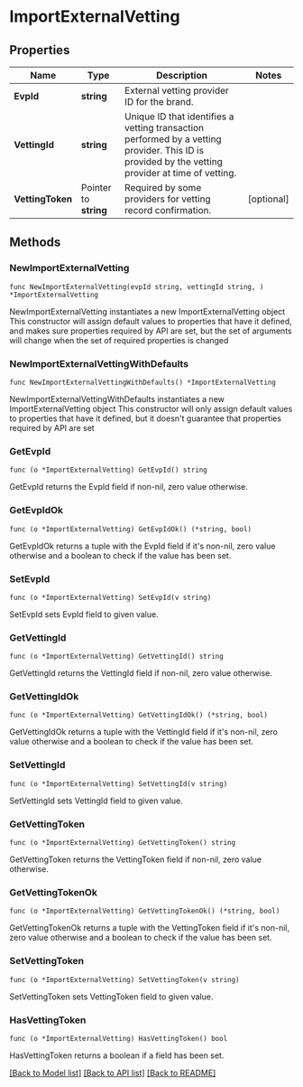 # ImportExternalVetting

## Properties

Name | Type | Description | Notes
------------ | ------------- | ------------- | -------------
**EvpId** | **string** | External vetting provider ID for the brand. | 
**VettingId** | **string** | Unique ID that identifies a vetting transaction performed by a vetting provider. This ID is provided by the vetting provider at time of vetting. | 
**VettingToken** | Pointer to **string** | Required by some providers for vetting record confirmation. | [optional] 

## Methods

### NewImportExternalVetting

`func NewImportExternalVetting(evpId string, vettingId string, ) *ImportExternalVetting`

NewImportExternalVetting instantiates a new ImportExternalVetting object
This constructor will assign default values to properties that have it defined,
and makes sure properties required by API are set, but the set of arguments
will change when the set of required properties is changed

### NewImportExternalVettingWithDefaults

`func NewImportExternalVettingWithDefaults() *ImportExternalVetting`

NewImportExternalVettingWithDefaults instantiates a new ImportExternalVetting object
This constructor will only assign default values to properties that have it defined,
but it doesn't guarantee that properties required by API are set

### GetEvpId

`func (o *ImportExternalVetting) GetEvpId() string`

GetEvpId returns the EvpId field if non-nil, zero value otherwise.

### GetEvpIdOk

`func (o *ImportExternalVetting) GetEvpIdOk() (*string, bool)`

GetEvpIdOk returns a tuple with the EvpId field if it's non-nil, zero value otherwise
and a boolean to check if the value has been set.

### SetEvpId

`func (o *ImportExternalVetting) SetEvpId(v string)`

SetEvpId sets EvpId field to given value.


### GetVettingId

`func (o *ImportExternalVetting) GetVettingId() string`

GetVettingId returns the VettingId field if non-nil, zero value otherwise.

### GetVettingIdOk

`func (o *ImportExternalVetting) GetVettingIdOk() (*string, bool)`

GetVettingIdOk returns a tuple with the VettingId field if it's non-nil, zero value otherwise
and a boolean to check if the value has been set.

### SetVettingId

`func (o *ImportExternalVetting) SetVettingId(v string)`

SetVettingId sets VettingId field to given value.


### GetVettingToken

`func (o *ImportExternalVetting) GetVettingToken() string`

GetVettingToken returns the VettingToken field if non-nil, zero value otherwise.

### GetVettingTokenOk

`func (o *ImportExternalVetting) GetVettingTokenOk() (*string, bool)`

GetVettingTokenOk returns a tuple with the VettingToken field if it's non-nil, zero value otherwise
and a boolean to check if the value has been set.

### SetVettingToken

`func (o *ImportExternalVetting) SetVettingToken(v string)`

SetVettingToken sets VettingToken field to given value.

### HasVettingToken

`func (o *ImportExternalVetting) HasVettingToken() bool`

HasVettingToken returns a boolean if a field has been set.


[[Back to Model list]](../README.md#documentation-for-models) [[Back to API list]](../README.md#documentation-for-api-endpoints) [[Back to README]](../README.md)


